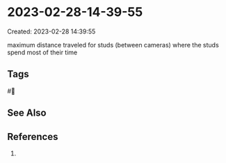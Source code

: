 # 2023-02-28-14-39-55
Created: 2023-02-28 14:39:55

maximum distance traveled for studs (between cameras)
where the studs spend most of their time




## Tags
#🌱 

## See Also

## References
1. 